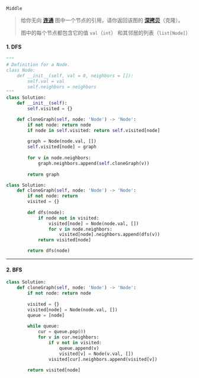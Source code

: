 `Middle`

> 给你无向 **[连通](https://baike.baidu.com/item/连通图/6460995?fr=aladdin)** 图中一个节点的引用，请你返回该图的 [**深拷贝**](https://baike.baidu.com/item/深拷贝/22785317?fr=aladdin)（克隆）。
>
> 图中的每个节点都包含它的值 `val`（`int`） 和其邻居的列表（`list[Node]`）

#### 1.  DFS

```python
"""
# Definition for a Node.
class Node:
    def __init__(self, val = 0, neighbors = []):
        self.val = val
        self.neighbors = neighbors
"""
class Solution:
    def __init__(self):
        self.visited = {}

    def cloneGraph(self, node: 'Node') -> 'Node':
        if not node: return node
        if node in self.visited: return self.visited[node] 
        
        graph = Node(node.val, [])
        self.visited[node] = graph
        
        for v in node.neighbors:
            graph.neighbors.append(self.cloneGraph(v))
        
        return graph
```
```python
class Solution:
    def cloneGraph(self, node: 'Node') -> 'Node':
        if not node: return
        visited = {}
        
        def dfs(node):
            if node not in visited:
                visited[node] = Node(node.val, [])
                for v in node.neighbors:
                    visited[node].neighbors.append(dfs(v))
            return visited[node]

        return dfs(node)
```



---

#### 2. BFS

```python
class Solution:
    def cloneGraph(self, node: 'Node') -> 'Node':
        if not node: return node
        
        visited = {}
        visited[node] = Node(node.val, [])
        queue = [node]
        
        while queue:
            cur = queue.pop(0)
            for v in cur.neighbors:
                if v not in visited:
                    queue.append(v)
                    visited[v] = Node(v.val, [])
                visited[cur].neighbors.append(visited[v])
        
        return visited[node]
```

